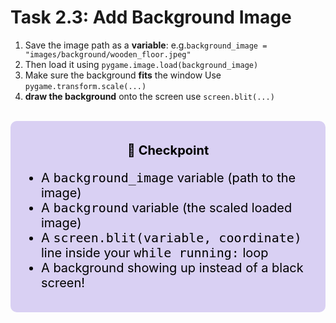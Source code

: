 # Task 2.3: Add Background Image
1. Save the image path as a **variable**: e.g.`background_image = "images/background/wooden_floor.jpeg"`
2. Then load it using `pygame.image.load(background_image)`
3. Make sure the background **fits** the window Use `pygame.transform.scale(...)`
4. **draw the background** onto the screen use `screen.blit(...)`

<br>
<div style="font-size: 20px; background-color: #d9d0f3; color: black; padding: 15px; border-radius:10px;">
    <p style="text-align: center;"><b>🚩 Checkpoint</b><p>
    <ul>  
        <li>A <pre style="display: inline;">background_image</pre> variable (path to the image)</li>
        <li>A <pre style="display: inline;">background</pre> variable (the scaled loaded image)</li>
        <li>A <pre style="display: inline;">screen.blit(variable, coordinate)</pre> line inside your <pre style="display: inline;">while running:</pre> loop</li>
        <li>A background showing up instead of a black screen!</li>
    </ul>
</div>
